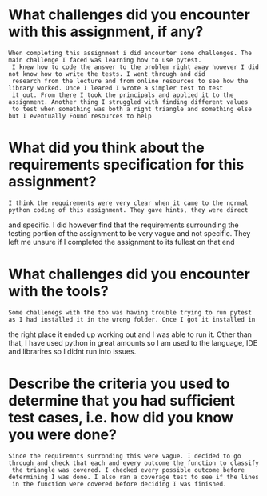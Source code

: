 # What challenges did you encounter with this assignment, if any? 
    When completing this assignment i did encounter some challenges. The main challenge I faced was learning how to use pytest. 
     I knew how to code the answer to the problem right away however I did not know how to write the tests. I went through and did 
     research from the lecture and from online resources to see how the library worked. Once I leared I wrote a simpler test to test
     it out. From there I took the principals and applied it to the assignment. Another thing I struggled with finding different values
     to test when something was both a right triangle and something else but I eventually Found resources to help
     
# What did you think about the requirements specification for this assignment?
    I think the requirements were very clear when it came to the normal python coding of this assignment. They gave hints, they were direct 
   and specific. I did however find that the requirements surrounding the testing portion of the assignment to be very vague and not specific. 
   They left me unsure if I completed the assignment to its fullest on that end
   
# What challenges did you encounter with the tools?
    Some challenegs with the too was having trouble trying to run pytest as I had installed it in the wrong folder. Once I got it installed in
   the right place it ended up working out and I was able to run it. Other than that, I have used python in great amounts so I am used to the 
   language, IDE and librarires so I didnt run into issues.
   
# Describe the criteria you used to determine that you had sufficient test cases, i.e. how did you know you were done?
    Since the requiremnts surronding this were vague. I decided to go through and check that each and every outcome the function to classify 
     the triangle was covered. I checked every possible outcome before determining I was done. I also ran a coverage test to see if the lines 
     in the function were covered before deciding I was finished. 
